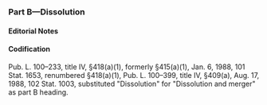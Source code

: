 ### Part B—Dissolution ###

#### **Editorial Notes** ####

#### Codification ####

Pub. L. 100–233, title IV, §418(a)(1), formerly §415(a)(1), Jan. 6, 1988, 101 Stat. 1653, renumbered §418(a)(1), Pub. L. 100–399, title IV, §409(a), Aug. 17, 1988, 102 Stat. 1003, substituted "Dissolution" for "Dissolution and merger" as part B heading.